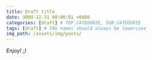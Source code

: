 ```yaml
---
title: Draft title
date: 3000-12-31 00:00:01 +0000
categories: [draft] # TOP_CATEGORIE, SUB_CATEGORIE
tags: [draft] # TAG names should always be lowercase
img_path: /assets/img/posts/
---
```


*Enjoy! ;)*
